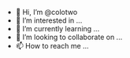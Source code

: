 - 👋 Hi, I’m @colotwo
- 👀 I’m interested in ...
- 🌱 I’m currently learning ...
- 💞️ I’m looking to collaborate on ...
- 📫 How to reach me ...

<!---
colotwo/colotwo is a ✨ special ✨ repository because its `README.md` (this file) appears on your GitHub profile.
You can click the Preview link to take a look at your changes.
--->
